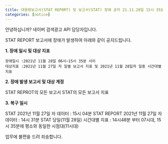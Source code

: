 ```yaml
---
title: 대용량보고서(STAT REPORT) 및 보고서(STAT) 장애 공지 21.11.28일 15시 35분 현재 복구 완료 
categories: [notice]
---
```

안녕하십니까? 네이버 검색광고 API 담당자입니다.

STAT REPORT 보고서에 장애가 발생하여 아래와 같이 공지드립니다. 

**1. 장애 일시 및 대상 지표** 

    장애일시 :2021년 11월 28일 06시~15시 35분 사이  
    대상지표 :2021년 11월 27일 자 일별 보고서 지표 및 2021년 11월 28일자 일중 시간대별 지표 
   

**2. 장애 발생 보고서 및 대상 계정** 

   STAT REPROT의 모든 보고서 
   STAT의 모든 보고서 지표 

**3. 복구 일시** 
        
   STAT  2021년 11월 27일 자 데이터 : 15시 04분
   STAT REPORT 2021년 11월 27일 자 데이터 : 14시 31분 
   STAT  당일(11월 28일) 시간대별 지표 : 14시48분 부터 07시대,   15시 35분에 평소와 동일한 시점대(11시대) 


업무에 불편을 드려 죄송합니다. 
